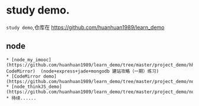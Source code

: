 # study demo.
```study demo```,仓库在 https://github.com/huanhuan1989/learn_demo


## node

```
* [node_my_imooc](https://github.com/huanhuan1989/learn_demo/tree/master/project_demo/hh-CodeMirror)  (node+express+jade+mongodb 建站攻略（一期）练习)
* [CodeMirror demo](https://github.com/huanhuan1989/learn_demo/tree/master/project_demo/node_my_imooc)
* [node_thinkJS_demo](https://github.com/huanhuan1989/learn_demo/tree/master/project_demo/node_thinkJS_demo)
* 待续......
```

